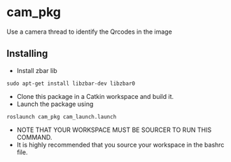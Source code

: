 # cam_pkg
Use a camera thread to identify the Qrcodes in the image
## Installing
 - Install zbar lib
```
sudo apt-get install libzbar-dev libzbar0
```
 - Clone this package in a Catkin workspace and build it.
 - Launch the package using
```
roslaunch cam_pkg cam_launch.launch
```
 - NOTE THAT YOUR WORKSPACE MUST BE SOURCER TO RUN THIS COMMAND.
 - It is highly recommended that you source your workspace in the bashrc file.
